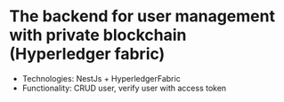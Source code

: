 # The backend for user management with private blockchain (Hyperledger fabric)

- Technologies: NestJs + HyperledgerFabric
- Functionality: CRUD user, verify user with access token
